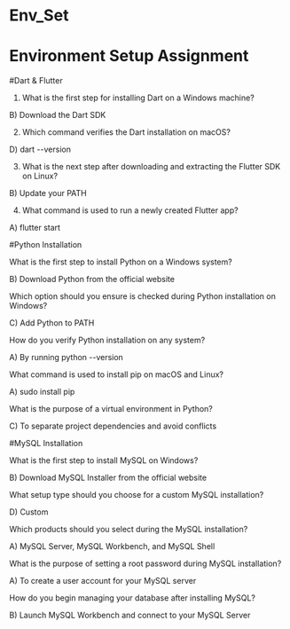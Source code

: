 # Env_Set

# Environment Setup Assignment

#Dart & Flutter

1. What is the first step for installing Dart on a Windows machine?

B) Download the Dart SDK



2. Which command verifies the Dart installation on macOS?

D) dart --version


3. What is the next step after downloading and extracting the Flutter SDK on Linux?

B) Update your PATH


4. What command is used to run a newly created Flutter app?

A) flutter start



#Python Installation

What is the first step to install Python on a Windows system?

B) Download Python from the official website


Which option should you ensure is checked during Python installation on Windows?

C) Add Python to PATH


How do you verify Python installation on any system?

A) By running python --version


What command is used to install pip on macOS and Linux?

A) sudo install pip


What is the purpose of a virtual environment in Python?

C) To separate project dependencies and avoid conflicts

#MySQL Installation

What is the first step to install MySQL on Windows?

B) Download MySQL Installer from the official website


What setup type should you choose for a custom MySQL installation?

D) Custom


Which products should you select during the MySQL installation?

A) MySQL Server, MySQL Workbench, and MySQL Shell


What is the purpose of setting a root password during MySQL installation?

A) To create a user account for your MySQL server


How do you begin managing your database after installing MySQL?

B) Launch MySQL Workbench and connect to your MySQL Server
